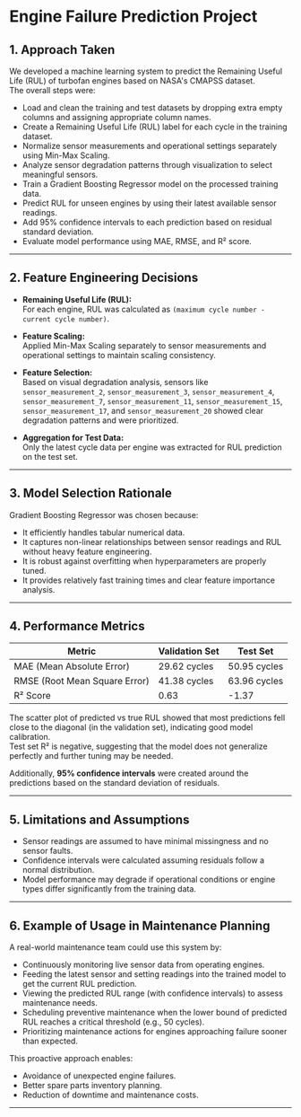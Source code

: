 # Engine Failure Prediction Project

## 1. Approach Taken

We developed a machine learning system to predict the Remaining Useful Life (RUL) of turbofan engines based on NASA's CMAPSS dataset.  
The overall steps were:

- Load and clean the training and test datasets by dropping extra empty columns and assigning appropriate column names.
- Create a Remaining Useful Life (RUL) label for each cycle in the training dataset.
- Normalize sensor measurements and operational settings separately using Min-Max Scaling.
- Analyze sensor degradation patterns through visualization to select meaningful sensors.
- Train a Gradient Boosting Regressor model on the processed training data.
- Predict RUL for unseen engines by using their latest available sensor readings.
- Add 95% confidence intervals to each prediction based on residual standard deviation.
- Evaluate model performance using MAE, RMSE, and R² score.

---

## 2. Feature Engineering Decisions

- **Remaining Useful Life (RUL):**  
  For each engine, RUL was calculated as `(maximum cycle number - current cycle number)`.

- **Feature Scaling:**  
  Applied Min-Max Scaling separately to sensor measurements and operational settings to maintain scaling consistency.

- **Feature Selection:**  
  Based on visual degradation analysis, sensors like `sensor_measurement_2`, `sensor_measurement_3`, `sensor_measurement_4`, `sensor_measurement_7`, `sensor_measurement_11`, `sensor_measurement_15`, `sensor_measurement_17`, and `sensor_measurement_20` showed clear degradation patterns and were prioritized.

- **Aggregation for Test Data:**  
  Only the latest cycle data per engine was extracted for RUL prediction on the test set.

---

## 3. Model Selection Rationale

Gradient Boosting Regressor was chosen because:

- It efficiently handles tabular numerical data.
- It captures non-linear relationships between sensor readings and RUL without heavy feature engineering.
- It is robust against overfitting when hyperparameters are properly tuned.
- It provides relatively fast training times and clear feature importance analysis.

---

## 4. Performance Metrics

| Metric                       | Validation Set | Test Set |
|-------------------------------|----------------|----------|
| MAE (Mean Absolute Error)     | 29.62 cycles    | 50.95 cycles |
| RMSE (Root Mean Square Error) | 41.38 cycles    | 63.96 cycles |
| R² Score                      | 0.63            | -1.37     |

The scatter plot of predicted vs true RUL showed that most predictions fell close to the diagonal (in the validation set), indicating good model calibration.  
Test set R² is negative, suggesting that the model does not generalize perfectly and further tuning may be needed.

Additionally, **95% confidence intervals** were created around the predictions based on the standard deviation of residuals.

---

## 5. Limitations and Assumptions

- Sensor readings are assumed to have minimal missingness and no sensor faults.
- Confidence intervals were calculated assuming residuals follow a normal distribution.
- Model performance may degrade if operational conditions or engine types differ significantly from the training data.

---

## 6. Example of Usage in Maintenance Planning

A real-world maintenance team could use this system by:

- Continuously monitoring live sensor data from operating engines.
- Feeding the latest sensor and setting readings into the trained model to get the current RUL prediction.
- Viewing the predicted RUL range (with confidence intervals) to assess maintenance needs.
- Scheduling preventive maintenance when the lower bound of predicted RUL reaches a critical threshold (e.g., 50 cycles).
- Prioritizing maintenance actions for engines approaching failure sooner than expected.

This proactive approach enables:
- Avoidance of unexpected engine failures.
- Better spare parts inventory planning.
- Reduction of downtime and maintenance costs.

---
